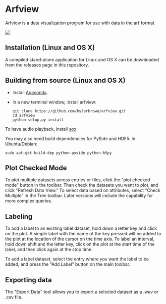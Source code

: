 Arfview
========

Arfview is a data visualization program for use with data in the [arf](https://github.com/dmeliza/arf/) format.

![](http://i60.tinypic.com/2rc9vnm.png)


Installation (Linux and OS X)
-----------------------------

A compiled stand-alone application for Linux and OS X can be downloaded from the releases page in this repository.


Building from source (Linux and OS X)
--------------------
  * Install [Anaconda](https://store.continuum.io/cshop/anaconda/).
  * In a new terminal window, install arfview:

        git clone https://github.com/kylerbrown/arfview.git
        cd arfview
        python setup.py install

To have audio playback, install [sox](http://sox.sourceforge.net/)

You may also need build dependencies for PySide and HDF5. In Ubuntu/Debian:

    sudo apt-get build-dep python-pyside python-h5py


Plot Checked Mode
-----------------

To plot multiple datasets across entries or files, click the "plot checked mode" button in the toolbar. Then check the datasets you want to plot, and click "Refresh Data View."  To select data based on attributes, select "Check Multiple" in the Tree toolbar.  Later versions will include the capability for more complex queries. 

Labeling
--------
To add a label to an existing label dataset, hold down a letter key and click on the plot.  A simple label with the name of the key pressed will be added to the plot at the location of the cursor on the time axis.  To label an interval, hold down shift and the letter key, click on the plot at the start time of the label, and then click again at the stop time.  

To add a label dataset, select the entry where you want the label to be added, and press the "Add Label" button on the main toolbar. 

Exporting data
--------------

The "Export Data" tool allows you to export a selected dataset as a .wav or .csv file.




